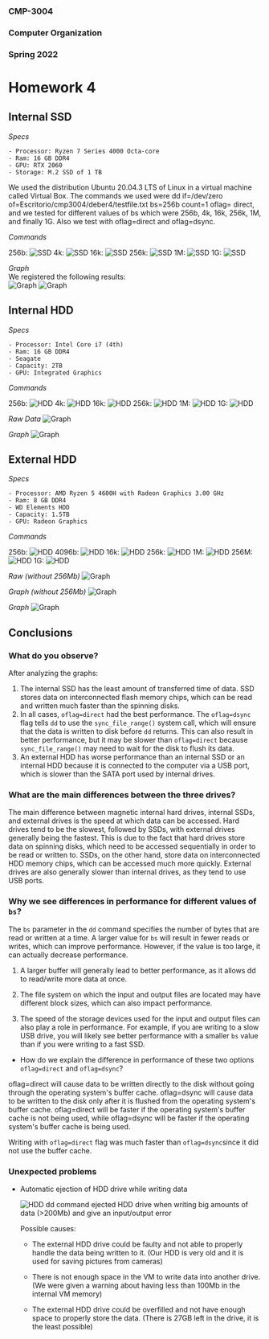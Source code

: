 ### CMP-3004

### Computer Organization

### Spring 2022

# Homework 4

## Internal SSD

_Specs_

    - Processor: Ryzen 7 Series 4000 Octa-core
    - Ram: 16 GB DDR4
    - GPU: RTX 2060
    - Storage: M.2 SSD of 1 TB

We used the distribution Ubuntu 20.04.3 LTS of Linux in a virtual machine called Virtual Box. The commands we used were dd if=/dev/zero of=Escritorio/cmp3004/deber4/testfile.txt bs=256b count=1 oflag= direct, and we tested for different values of bs which were 256b, 4k, 16k, 256k, 1M, and finally 1G. Also we test with oflag=direct and oflag=dsync.

_Commands_

256b:
![SSD](./Images/SSD/256bSSD.png)
4k:
![SSD](./Images/SSD/4kSSD.png)
16k:
![SSD](./Images/SSD/16kSSD.png)
256k:
![SSD](./Images/SSD/256kSSD.png)
1M:
![SSD](./Images/SSD/1MSSD.png)
1G:
![SSD](./Images/SSD/1GSSD.png)

_Graph_  
We registered the following results:  
![Graph](./Images/SSD/tableSSD.png)
![Graph](./Images/SSD/graphSSD.png)

## Internal HDD

_Specs_

    - Processor: Intel Core i7 (4th)
    - Ram: 16 GB DDR4
    - Seagate
    - Capacity: 2TB
    - GPU: Integrated Graphics

_Commands_

256b:
![HDD](./Images/In-HDD/256b.jpeg)
4k:
![HDD](./Images/In-HDD/4k.jpeg)
16k:
![HDD](./Images/In-HDD/16k.jpeg)
256k:
![HDD](./Images/In-HDD/256k.jpeg)
1M:
![HDD](./Images/In-HDD/1M.jpeg)
1G:
![HDD](./Images/In-HDD/1G.jpeg)

_Raw Data_
![Graph](./Images/In-HDD/Pic1.jpeg)

_Graph_
![Graph](./Images/In-HDD/Picture3.png)

## External HDD

_Specs_

    - Processor: AMD Ryzen 5 4600H with Radeon Graphics 3.00 GHz
    - Ram: 8 GB DDR4
    - WD Elements HDD
    - Capacity: 1.5TB
    - GPU: Radeon Graphics

_Commands_

256b:
![HDD](./Images/Ex-HDD/256b.jpeg)
4096b:
![HDD](./Images/Ex-HDD/4096b.jpeg)
16k:
![HDD](./Images/Ex-HDD/16k.jpeg)
256k:
![HDD](./Images/Ex-HDD/256k.jpeg)
1M:
![HDD](./Images/Ex-HDD/1M.jpeg)
256M:
![HDD](./Images/Ex-HDD/256M.jpg)
1G:
![HDD](./Images/Ex-HDD/1G.jpg)

_Raw (without 256Mb)_
![Graph](./Images/Ex-HDD/Pic2.jpeg)

_Graph (without 256Mb)_
![Graph](./Images/Ex-HDD/Picture2.png)

_Graph_
![Graph](./Images/Ex-HDD/Picture1.png)

## Conclusions

### What do you observe?

After analyzing the graphs:

1. The internal SSD has the least amount of transferred time of data. SSD stores data on interconnected flash memory chips, which can be read and written much faster than the spinning disks.
2. In all cases, `oflag=direct` had the best performance. The `oflag=dsync` flag tells `dd` to use the `sync_file_range()` system call, which will ensure that the data is written to disk before `dd` returns. This can also result in better performance, but it may be slower than `oflag=direct` because `sync_file_range()` may need to wait for the disk to flush its data.
3. An external HDD has worse performance than an internal SSD or an internal HDD because it is connected to the computer via a USB port, which is slower than the SATA port used by internal drives.

### What are the main differences between the three drives?

The main difference between magnetic internal hard drives, internal SSDs, and external drives is the speed at which data can be accessed. Hard drives tend to be the slowest, followed by SSDs, with external drives generally being the fastest. This is due to the fact that hard drives store data on spinning disks, which need to be accessed sequentially in order to be read or written to. SSDs, on the other hand, store data on interconnected HDD memory chips, which can be accessed much more quickly. External drives are also generally slower than internal drives, as they tend to use USB ports.

### Why we see differences in performance for different values of `bs`?

The `bs` parameter in the `dd` command specifies the number of bytes that are read or written at a time. A larger value for `bs` will result in fewer reads or writes, which can improve performance. However, if the value is too large, it can actually decrease performance.

1. A larger buffer will generally lead to better performance, as it allows dd to read/write more data at once.

2. The file system on which the input and output files are located may have different block sizes, which can also impact performance.

3. The speed of the storage devices used for the input and output files can also play a role in performance. For example, if you are writing to a slow USB drive, you will likely see better performance with a smaller `bs` value than if you were writing to a fast SSD.

- How do we explain the difference in performance of these two options `oflag=direct` and `oflag=dsync`?

oflag=direct will cause data to be written directly to the disk without going through the operating system's buffer cache. oflag=dsync will cause data to be written to the disk only after it is flushed from the operating system's buffer cache. oflag=direct will be faster if the operating system's buffer cache is not being used, while oflag=dsync will be faster if the operating system's buffer cache is being used.

Writing with `oflag=direct` flag was much faster than `oflag=dsync`since it did not use the buffer cache.

### Unexpected problems

- Automatic ejection of HDD drive while writing data

  ![HDD](./Images/Ex-HDD/1GD.jpg)
  dd command ejected HDD drive when writing big amounts of data (>200Mb) and give an input/output error

  Possible causes:

  - The external HDD drive could be faulty and not able to properly handle the data being written to it. (Our HDD is very old and it is used for saving pictures from cameras)

  - There is not enough space in the VM to write data into another drive. (We were given a warning about having less than 100Mb in the internal VM memory)

  - The external HDD drive could be overfilled and not have enough space to properly store the data. (There is 27GB left in the drive, it is the least possible)
